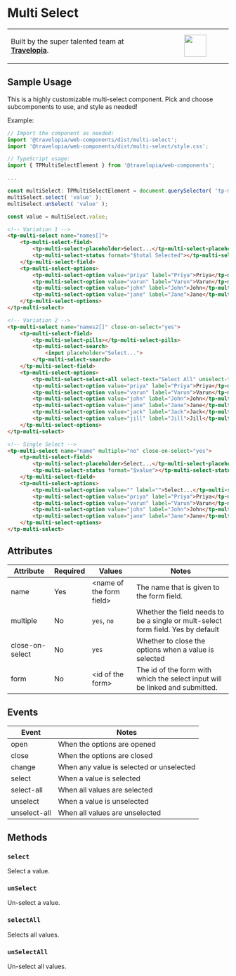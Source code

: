 # Multi Select

<table width="100%">
	<tr>
		<td align="left" width="70%">
        <p>Built by the super talented team at <strong><a href="https://www.travelopia.com/work-with-us/">Travelopia</a></strong>.</p>
		</td>
		<td align="center" width="30%">
			<img src="https://www.travelopia.com/wp-content/themes/travelopia/assets/svg/logo-travelopia-circle.svg" width="50" />
		</td>
	</tr>
</table>

## Sample Usage

This is a highly customizable multi-select component. Pick and choose subcomponents to use, and style as needed!

Example:

```js
// Import the component as needed:
import '@travelopia/web-components/dist/multi-select';
import '@travelopia/web-components/dist/multi-select/style.css';

// TypeScript usage:
import { TPMultiSelectElement } from '@travelopia/web-components';

...

const multiSelect: TPMultiSelectElement = document.querySelector( 'tp-multi-select' );
multiSelect.select( 'value' );
multiSelect.unSelect( 'value' );

const value = multiSelect.value;
```

```html
<!-- Variation 1 -->
<tp-multi-select name="names[]">
	<tp-multi-select-field>
		<tp-multi-select-placeholder>Select...</tp-multi-select-placeholder>
		<tp-multi-select-status format="$total Selected"></tp-multi-select-status>
	</tp-multi-select-field>
	<tp-multi-select-options>
		<tp-multi-select-option value="priya" label="Priya">Priya</tp-multi-select-option>
		<tp-multi-select-option value="varun" label="Varun">Varun</tp-multi-select-option>
		<tp-multi-select-option value="john" label="John">John</tp-multi-select-option>
		<tp-multi-select-option value="jane" label="Jane">Jane</tp-multi-select-option>
	</tp-multi-select-options>
</tp-multi-select>

<!-- Variation 2 -->
<tp-multi-select name="names2[]" close-on-select="yes">
	<tp-multi-select-field>
		<tp-multi-select-pills></tp-multi-select-pills>
		<tp-multi-select-search>
			<input placeholder="Select...">
		</tp-multi-select-search>
	</tp-multi-select-field>
	<tp-multi-select-options>
		<tp-multi-select-select-all select-text="Select All" unselect-text="Un-Select All">Select All</tp-multi-select-select-all>
		<tp-multi-select-option value="priya" label="Priya">Priya</tp-multi-select-option>
		<tp-multi-select-option value="varun" label="Varun">Varun</tp-multi-select-option>
		<tp-multi-select-option value="john" label="John">John</tp-multi-select-option>
		<tp-multi-select-option value="jane" label="Jane">Jane</tp-multi-select-option>
		<tp-multi-select-option value="jack" label="Jack">Jack</tp-multi-select-option>
		<tp-multi-select-option value="jill" label="Jill">Jill</tp-multi-select-option>
	</tp-multi-select-options>
</tp-multi-select>

<!-- Single Select -->
<tp-multi-select name="name" multiple="no" close-on-select="yes">
	<tp-multi-select-field>
		<tp-multi-select-placeholder>Select...</tp-multi-select-placeholder>
		<tp-multi-select-status format="$value"></tp-multi-select-status>
	</tp-multi-select-field>
	<tp-multi-select-options>
		<tp-multi-select-option value="" label="">Select...</tp-multi-select-option>
		<tp-multi-select-option value="priya" label="Priya">Priya</tp-multi-select-option>
		<tp-multi-select-option value="varun" label="Varun">Varun</tp-multi-select-option>
		<tp-multi-select-option value="john" label="John">John</tp-multi-select-option>
		<tp-multi-select-option value="jane" label="Jane">Jane</tp-multi-select-option>
	</tp-multi-select-options>
</tp-multi-select>
```

## Attributes

| Attribute       | Required | Values                   | Notes                                                                               |
|-----------------|----------|--------------------------|-------------------------------------------------------------------------------------|
| name            | Yes      | \<name of the form field\> | The name that is given to the form field. |
| multiple        | No       | `yes`, `no`               | Whether the field needs to be a single or mult-select form field. Yes by default    |
| close-on-select | No       | `yes`                    | Whether to close the options when a value is selected                               |
| form | No | \<id of the form\> | The id of the form with which the select input will be linked and submitted. |

## Events

| Event        | Notes                                   |
|--------------|-----------------------------------------|
| open         | When the options are opened             |
| close        | When the options are closed             |
| change       | When any value is selected or unselected |
| select       | When a value is selected                |
| select-all   | When all values are selected            |
| unselect     | When a value is unselected              |
| unselect-all | When all values are unselected          |

## Methods

### `select`

Select a value.

### `unSelect`

Un-select a value.

### `selectAll`

Selects all values.

### `unSelectAll`

Un-select all values.
